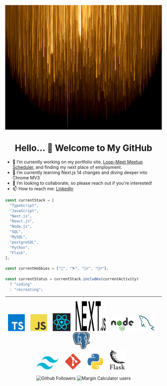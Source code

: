 <img src="./static/gold-columns.jpg" height="400" width="100%" >

<h1 align="center"> Hello... 👋 Welcome to My GitHub</h1>

- 🔭 I’m currently working on my portfolio site, [Loop-Meet Meetup Scheduler](https://github.com/la-flor/loop-meet-chrome-extension), and finding my next place of employment.
- 🌱 I’m currently learning Next.js 14 changes and diving deeper into Chrome MV3
- 👯 I’m looking to collaborate, so please reach out if you're interested!
- 📫 How to reach me: [LinkedIn](https://www.linkedin.com/in/leifaflor)

```javascript
const currentStack = [
  "TypeScript",
  "JavaScript",
  "Next.js",
  "React.js",
  "Node.js",
  "SQL",
  "MySQL",
  "postgreSQL",
  "Python",
  "Flask",
];

const currentHobbies = ["🎿", "⛷", "🧗‍♂️", "🚵‍♂️"];

const currentStatus = currentStack.includes(currentActivity)
  ? "coding"
  : "recreating";
```

---

<div align="center">
  <img src="./static/typescript.svg" title="TypeScript" alt="TypeScript Logo" width="54">&emsp;
  <img src="./static/javascript.svg" title="JavaScript" alt="JavaScript Logo" width="54">&emsp;
  <img src="./static/react.svg" title="ReactJS" alt="ReactJS Logo" width="57">&emsp;
  <img src="./static/nextjs.svg" title="NextJS" alt="NextJS Logo" height="96" width="96">&emsp;
  <img src="./static/nodejs.svg" title="NodeJS" alt="NodeJS Logo" width="72">&emsp;
  <img src="./static/mysql.svg" title="MySQL" alt="MySQL Logo" width="50">&emsp;
  <img src="./static/postgresql.svg" title="postgreSQL" alt="postgreSQL Logo" width="54">&emsp;
</div>

<div align="center">
  <img src="./static/tailwindcss.svg" title="Tailwind CSS" alt="Tailwind CSS Logo" width="70" /> &emsp;
  <img src="./static/git.svg" title="Git" alt="Git Logo" width="50"/> &emsp;
  <img src="./static/python.svg" title="Python" alt="Python Logo" width="50"/> &emsp;
  <img src="./static/flask.svg" title="Flask" alt="Flask Logo" width="48"/> &emsp;
</div>

<br />

<div align="center">
  <img src="https://img.shields.io/github/followers/la-flor" alt="Github Followers"/>

  <img src="https://img.shields.io/chrome-web-store/users/ocebahhimakndgjicpoamfeoggoaiifg?label=Margin+Calculator+Users&labelColor=ffff33&color=00e600&link=www.chromewebstore.google.com/detail/margin-calculator/ocebahhimakndgjicpoamfeoggoaiifg" alt="Margin Calculator users" />
</div>
